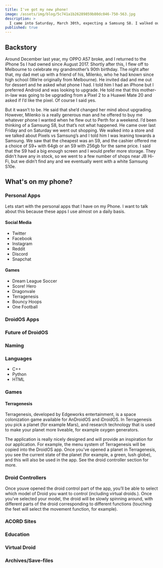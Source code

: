 ```yaml
---
title: I've got my new phone!
image: /assets/img/blog/5c741a1b26289859b80dc046-750-563.jpg
description: >
  I came into Saturday, March 30th, expecting a Samsung S8. I walked out of the store with a Samsung S10e and an Otterbox case for it. It's a great device and will be used for testing out DroidOS features. I'll be talking about AnDroidOS, a possible name for it once it's released, what's on my phone, the story behind this phone, and much more. Enjoy!
published: true
---
```


## Backstory
Around December last year, my OPPO A57 broke, and I returned to the iPhone 5s I had owned since August 2017. Shortly after this, I flew off to Melbourne to celebrate my grandmother’s 90th birthday. The night after that, my dad met up with a friend of his, Milenko, who he had known since high school (We’re originally from Melbourne). He invited dad and me out for dessert and he asked what phone I had. I told him I had an iPhone but I preferred Android and was looking to upgrade. He told me that this mother-in-law was going to be upgrading from a Pixel 2 to a Huawei Mate 20 and asked if I’d like the pixel. Of course I said yes.

But it wasn’t to be. He said that she’d changed her mind about upgrading. However, Milenko is a really generous man and he offered to buy me whatever phone I wanted when he flew out to Perth for a weekend. I’d been thinking of a Samsung S8, but that’s not what happened. He came over last Friday and on Saturday we went out shopping. We walked into a store and we talked about Pixels vs Samsung’s and I told him I was leaning towards a Samsung. We saw that the cheapest was an S9, and the cashier offered me a choice of S9+ with 64gb or an S9 with 256gb for the same price. I said that the S9 had a big enough screen and I would prefer more storage. They didn’t have any in stock, so we went to a few number of shops near JB Hi-Fi, but we didn’t find any and we eventually went with a white Samsung S10e.


## What's on my phone?
### Personal Apps
Lets start with the personal apps that I have on my Phone. I want to talk about this because these apps I use almost on a daily basis.
#### Social Media
* Twitter
* Facebook
* Instagram
* Reddit
* Discord
* Snapchat

#### Games
* Dream League Soccer
* Score! Hero
* Dragonvale
* Terragenesis
* Bouncy Hoops
* One Football

### DroidOS Apps
### Future of DroidOS
### Naming
### Languages
* C++
* Python
* HTML

### Games
#### Terragenesis
Terragenesis, developed by Edgeworks entertainment, is a space colonization game available for AnDroidOS and iDroidOS. In Terragenesis you pick a planet (for example Mars), and research technology that is used to make your planet more liveable, for example oxygen generators.

The application is really nicely designed and will provide an inspiration for our application. For example, the menu system of Terragenesis will be copied into the DroidOS app. Once you’ve opened a planet in Terragenesis, you see the current state of the planet (for example, a green, lush globe), and this will also be used in the app. See the droid controller section for more.

### Droid Controllers
Once youve opened the droid control part of the app, you’ll be able to select which model of Droid you want to control (including virtual droids.). Once you’ve selected your model, the droid will be slowly spinning around, with different parts of the droid corresponding to different functions (touching the feet will select the movement function, for example).

### ACORD Sites
### Education
### Virtual Droid
### Archives/Save-files
